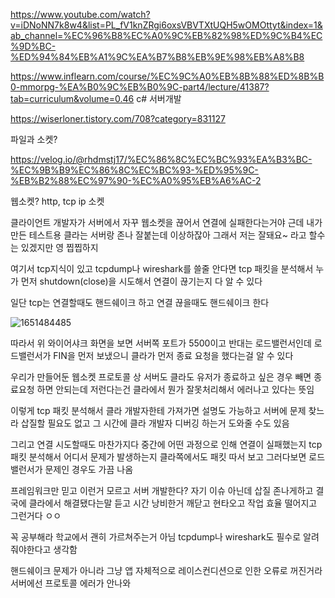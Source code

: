 https://www.youtube.com/watch?v=iDNoNN7k8w4&list=PL_fV1knZRgi6oxsVBVTXtUQH5wOMOttyt&index=1&ab_channel=%EC%96%B8%EC%A0%9C%EB%82%98%ED%9C%B4%EC%9D%BC-%ED%94%84%EB%A1%9C%EA%B7%B8%EB%9E%98%EB%A8%B8




https://www.inflearn.com/course/%EC%9C%A0%EB%8B%88%ED%8B%B0-mmorpg-%EA%B0%9C%EB%B0%9C-part4/lecture/41387?tab=curriculum&volume=0.46
c# 서버개발


https://wiserloner.tistory.com/708?category=831127

파일과 소켓?




https://velog.io/@rhdmstj17/%EC%86%8C%EC%BC%93%EA%B3%BC-%EC%9B%B9%EC%86%8C%EC%BC%93-%ED%95%9C-%EB%B2%88%EC%97%90-%EC%A0%95%EB%A6%AC-2

웹소켓? http, tcp ip 소켓


클라이언트 개발자가 서버에서 자꾸 웹소켓을 끊어서 연결에 실패한다는거야
근데 내가 만든 테스트용 클라는 서버랑 존나 잘붙는데 이상하잖아
그래서 저는 잘돼요~ 라고 할수는 있겠지만 영 찝찝하지

여기서 tcp지식이 있고 tcpdump나 wireshark를 쓸줄 안다면
tcp 패킷을 분석해서 누가 먼저 shutdown(close)을 시도해서 연결이 끊기는지 다 알 수 있다

일단 tcp는 연결할때도 핸드쉐이크 하고 연결 끊을때도 핸드쉐이크 한다

![1651484485](https://user-images.githubusercontent.com/75001605/166215167-e313104d-855d-4e9a-ba23-b68a13565735.jpg)

따라서 위 와이어샤크 화면을 보면 서버쪽 포트가 5500이고 반대는 로드밸런서인데 로드밸런서가 FIN을 먼저 보냈으니 클라가 먼저 종료 요청을 했다는걸 알 수 있다

우리가 만들어둔 웹소켓 프로토콜 상 서버도 클라도 유저가 종료하고 싶은 경우 빼면 종료요청 하면 안되는데 저런다는건 클라에서 뭔가 잘못처리해서 에러나고 있다는 뜻임

이렇게 tcp 패킷 분석해서 클라 개발자한테 가져가면 설명도 가능하고 서버에 문제 찾느라 삽질할 필요도 없고 그 시간에 클라 개발자 디버깅 하는거 도와줄 수도 있음

그리고 연결 시도할때도 마찬가지다 중간에 어떤 과정으로 인해 연결이 실패했는지 tcp 패킷 분석해서 어디서 문제가 발생하는지
클라쪽에서도 패킷 따서 보고 그러다보면 로드밸런서가 문제인 경우도 가끔 나옴

프레임워크만 믿고 이런거 모르고 서버 개발한다? 자기 이슈 아닌데 삽질 존나게하고 결국에 클라에서 해결됐다는말 듣고 시간 낭비한거 깨닫고 현타오고 작업 효율 떨어지고 그런거다 ㅇㅇ

꼭 공부해라 학교에서 괜히 가르쳐주는거 아님 
tcpdump나 wireshark도 필수로 알려줘야한다고 생각함

핸드쉐이크 문제가 아니라 그냥 앱 자체적으로 레이스컨디션으로 인한 오류로 꺼진거라 서버에선 프로토콜 에러가 안나와
